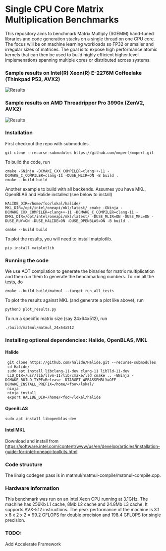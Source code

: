 # Single CPU Core Matrix Multiplication Benchmarks

This repository aims to benchmark Matrix Multiply (SGEMM) hand-tuned libraries and code generation stacks on a single thread on one CPU core. The focus will be on machine learning workloads so FP32 or smaller and irregular sizes of matrices. The goal is to expose high performance atomic kernels that can then be used to build highly efficient higher level implemenations spanning multiple cores or distributed across systems. 


### Sample results on Intel(R) Xeon(R) E-2276M Coffeelake (Thinkpad P53, AVX2)
![Results](https://github.com/mmperf/mmperf/blob/main/official_results/haswell/2021-01-24_15-25-42/matmul.png)

### Sample results on AMD Threadripper Pro 3990x (ZenV2, AVX2)
![Results](https://github.com/mmperf/mmperf/raw/main/official_results/znver2/2021-01-24_15-58-48/matmul.png)

### Installation
First checkout the repo with submodules

```
git clone --recurse-submodules https://github.com/mmperf/mmperf.git
```

To build the code, run

```
cmake -GNinja -DCMAKE_CXX_COMPILER=clang++-11 -DCMAKE_C_COMPILER=clang-11 -DUSE_MLIR=ON -B build .
cmake --build build
```

Another example to build with all backends. Assumes you have MKL, OpenBLAS and Halide installed (see below to install) 

```
HALIDE_DIR=/home/foo/lokal/halide/ MKL_DIR=/opt/intel/oneapi/mkl/latest/ cmake -GNinja -DCMAKE_CXX_COMPILER=clang++-11 -DCMAKE_C_COMPILER=clang-11 -DMKL_DIR=/opt/intel/oneapi/mkl/latest/ -DUSE_MLIR=ON -DUSE_MKL=ON -DUSE_RUY=ON -DUSE_HALIDE=ON -DUSE_OPENBLAS=ON -B build .

cmake --build build
```

To plot the results, you will need to install matplotlib.

```
pip install matplotlib
```

### Running the code

We use AOT compilation to generate the binaries for matrix multiplication
and then run them to generate the benchmarking numbers. To run all the tests, do

```
cmake --build build/matmul --target run_all_tests
```

To plot the results against MKL (and generate a plot like above), run

```
python3 plot_results.py
```

To run a specific matrix size (say 24x64x512), run

```
./build/matmul/matmul_24x64x512
```

### Installing optional dependencies: Halide, OpenBLAS, MKL

#### Halide
```
 git clone https://github.com/halide/Halide.git --recurse-submodules
 cd Halide/
 sudo apt install libclang-11-dev clang-11 liblld-11-dev
 LLD_DIR=/usr/lib/llvm-11/lib/cmake/lld cmake .. -GNinja -DCMAKE_BUILD_TYPE=Release -DTARGET_WEBASSEMBLY=OFF -DCMAKE_INSTALL_PREFIX=/home/<foo>/lokal/
 ninja
 ninja install
 export HALIDE_DIR=/home/<foo>/lokal/halide
```

#### OpenBLAS
```
sudo apt install libopenblas-dev
```

#### Intel MKL
Download and install from https://software.intel.com/content/www/us/en/develop/articles/installation-guide-for-intel-oneapi-toolkits.html

### Code structure

The linalg codegen pass is in matmul/matmul-compile/matmul-compile.cpp.

### Hardware information

This benchmark was run on an Intel Xeon CPU running at 3.1GHz. The machine has 256Kb L1 cache, 8Mb L2 cache and 24.8Mb L3 cache.
It supports AVX-512 instructions. The peak performance of the machine is 3.1 x 8 x 2 x 2 = 99.2 GFLOPS for double precision
and 198.4 GFLOPS for single precision.

### TODO:
Add Accelerate Framework
